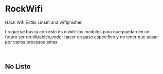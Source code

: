 <h1>RockWifi</h1>
Hack Wifi Estilo Linset and wifiphisher <br>

Lo que se busca con esto es dividir los modulos para que puedan en un futuro ser reutilizables,poder hacer un paso especifico y no tener que pasar por varios procesos antes

<br>
<h2>No Listo</h2>
